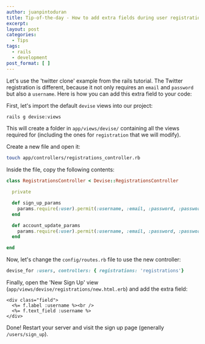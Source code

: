 ```yaml
---
author: juanpintoduran
title: Tip-of-the-day - How to add extra fields during user registration with Devise
excerpt:
layout: post
categories:
  - Tips
tags:
  - rails
  - development
post_format: [ ]
---
```


Let's use the 'twitter clone' example from the rails tutorial. The Twitter registration is different, because it not only requires an `email` and `password` but also a `username`. Here is how you can add this extra field to your code:

First, let's import the default `devise` views into our project:

```bash
rails g devise:views
```

This will create a folder in `app/views/devise/` containing all the views required for (including the ones for `registration` that we will modify).

Create a new file and open it:

```bash
touch app/controllers/registrations_controller.rb
```

Inside the file, copy the following contents:

```ruby
class RegistrationsController < Devise::RegistrationsController

  private

  def sign_up_params
    params.require(:user).permit(:username, :email, :password, :password_confirmation)
  end

  def account_update_params
    params.require(:user).permit(:username, :email, :password, :password_confirmation, :current_password)
  end

end
```

Now, let's change the `config/routes.rb` file to use the new controller:

```ruby
devise_for :users, controllers: { registrations: 'registrations'}
```

Finally, open the 'New Sign Up' view (`app/views/devise/registrations/new.html.erb`) and add the extra field:

```erb
<div class="field">
  <%= f.label :username %><br />
  <%= f.text_field :username %>
</div>
```

Done! Restart your server and visit the sign up page (generally `/users/sign_up`).
